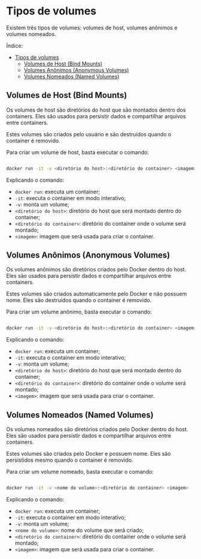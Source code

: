 # Tipos de volumes

Existem três tipos de volumes: volumes de host, volumes anônimos e volumes nomeados.

Índice:

- [Tipos de volumes](#tipos-de-volumes)
  - [Volumes de Host (Bind Mounts)](#volumes-de-host-bind-mounts)
  - [Volumes Anônimos (Anonymous Volumes)](#volumes-anônimos-anonymous-volumes)
  - [Volumes Nomeados (Named Volumes)](#volumes-nomeados-named-volumes)

## Volumes de Host (Bind Mounts)

Os volumes de host são diretórios do host que são montados dentro dos containers. Eles são usados para persistir dados e compartilhar arquivos entre containers.

Estes volumes são criados pelo usuário e são destruídos quando o container é removido.

Para criar um volume de host, basta executar o comando:

```bash

docker run -it -v <diretório do host>:<diretório do container> <imagem>

```
Explicando o comando:

- `docker run`: executa um container;
- `-it`: executa o container em modo interativo;
- `-v`: monta um volume;
- `<diretório do host>`: diretório do host que será montado dentro do container;
- `<diretório do container>`: diretório do container onde o volume será montado;    
- `<imagem>`: imagem que será usada para criar o container.

## Volumes Anônimos (Anonymous Volumes)

Os volumes anônimos são diretórios criados pelo Docker dentro do host. Eles são usados para persistir dados e compartilhar arquivos entre containers.

Estes volumes são criados automaticamente pelo Docker e não possuem nome. Eles são destruídos quando o container é removido.


Para criar um volume anônimo, basta executar o comando:

```bash

docker run -it -v <diretório do host>:<diretório do container> <imagem>

```
Explicando o comando:

- `docker run`: executa um container;
- `-it`: executa o container em modo interativo;
- `-v`: monta um volume;
- `<diretório do host>`: diretório do host que será montado dentro do container;
- `<diretório do container>`: diretório do container onde o volume será montado;
- `<imagem>`: imagem que será usada para criar o container.



## Volumes Nomeados (Named Volumes)

Os volumes nomeados são diretórios criados pelo Docker dentro do host. Eles são usados para persistir dados e compartilhar arquivos entre containers.

Estes volumes são criados pelo Docker e possuem nome. Eles são persistidos mesmo quando o container é removido.

Para criar um volume nomeado, basta executar o comando:

```bash

docker run -it -v <nome do volume>:<diretório do container> <imagem>

```

Explicando o comando:

- `docker run`: executa um container;
- `-it`: executa o container em modo interativo;
- `-v`: monta um volume;
- `<nome do volume>`: nome do volume que será criado;
- `<diretório do container>`: diretório do container onde o volume será montado;
- `<imagem>`: imagem que será usada para criar o container.